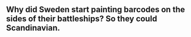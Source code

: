 ## Why did Sweden start painting barcodes on the sides of their battleships? So they could Scandinavian.
